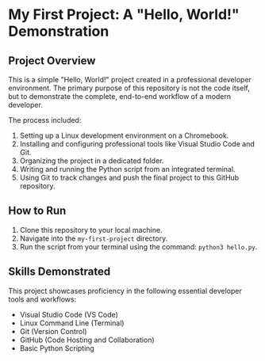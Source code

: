 # My First Project: A "Hello, World!" Demonstration

## Project Overview
This is a simple "Hello, World!" project created in a professional developer environment. The primary purpose of this repository is not the code itself, but to demonstrate the complete, end-to-end workflow of a modern developer.

The process included:
1.  Setting up a Linux development environment on a Chromebook.
2.  Installing and configuring professional tools like Visual Studio Code and Git.
3.  Organizing the project in a dedicated folder.
4.  Writing and running the Python script from an integrated terminal.
5.  Using Git to track changes and push the final project to this GitHub repository.

## How to Run
1.  Clone this repository to your local machine.
2.  Navigate into the `my-first-project` directory.
3.  Run the script from your terminal using the command: `python3 hello.py`.

## Skills Demonstrated
This project showcases proficiency in the following essential developer tools and workflows:
* Visual Studio Code (VS Code)
* Linux Command Line (Terminal)
* Git (Version Control)
* GitHub (Code Hosting and Collaboration)
* Basic Python Scripting
